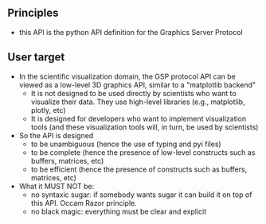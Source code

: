 ## Principles
- this API is the python API definition for the Graphics Server Protocol

## User target
- In the scientific visualization domain, the GSP protocol API can be viewed as a low-level 3D graphics API, similar to a "matplotlib backend"
    - It is not designed to be used directly by scientists who want to visualize their data. They use high-level libraries (e.g., matplotlib, plotly, etc)
    - It is designed for developers who want to implement visualization tools (and these visualization tools will, in turn, be used by scientists)
- So the API is designed 
    - to be unambiguous (hence the use of typing and pyi files)
    - to be complete (hence the presence of low-level constructs such as buffers, matrices, etc)
    - to be efficient (hence the presence of constructs such as buffers, matrices, etc)
- What it MUST NOT be:
    - no syntaxic sugar: if somebody wants sugar it can build it on top of this API. Occam Razor principle.
    - no black magic: everything must be clear and explicit

